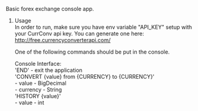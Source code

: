 Basic forex exchange console app.

1. Usage    
    In order to run, make sure you have env variable "API_KEY" setup with your
    CurrConv api key. You can generate one here: http://free.currencyconverterapi.com/  

    One of the following commands should be put in the console. 

    Console Interface:  
       'END' - exit the application     
       'CONVERT {value} from {CURRENCY} to {CURRENCY}'      
           - value - BigDecimal     
           - currency - String      
       'HISTORY {value}'    
                - value - int
